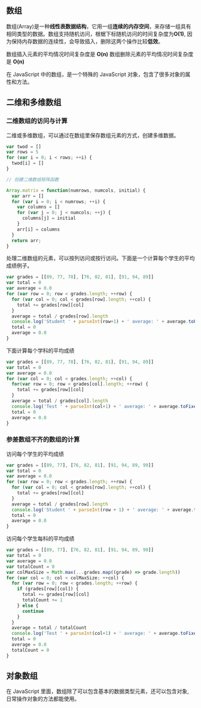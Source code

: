 ## 数组

数组(Array)是一种**线性表数据结构**，它用一组**连续的内存空间**，来存储一组具有相同类型的数据。数组支持随机访问，根椐下标随机访问的时间复杂度为**O(1)**, 因为保持内存数据的连续性，会导致插入，删除这两个操作比较**低效**。

数组插入元素的平均情况时间复杂度是 **O(n)**
数组删除元素的平均情况时间复杂度是 **O(n)**

在 JavaScript 中的数组，是一个特殊的 JavaScript 对象，包含了很多对象的属性和方法。


## 二维和多维数组

### 二维数组的访问与计算

二维或多维数组，可以通过在数组里保存数组元素的方式，创建多维数据。

```js
var twod = []
var rows = 5
for (var i = 0; i < rows; ++i) {
  twod[i] = []
}

// 创建二维数组矩阵函数

Array.matrix = function(numrows, numcols, initial) {
  var arr = []
  for (var i = 0; i < numrows; ++i) {
    var columns = []
    for (var j = 0; j < numcols; ++j) {
      columns[j] = initial
    }
    arr[i] = columns
  }
  return arr;
}

```

处理二维数组的元素，可以按列访问或按行访问。下面是一个计算每个学生的平均成绩例子。

```js
var grades = [[89, 77, 78], [76, 82, 81], [91, 94, 89]]
var total = 0
var average = 0.0
for (var row = 0; row < grades.length; ++row) {
  for (var col = 0; col < grades[row].length; ++col) {
    total += grades[row][col]
  }
  average = total / grades[row].length
  console.log('Student ' + parseInt(row+1) + ' average: ' + average.toFixed(2))
  total = 0
  average = 0.0
}
```

下面计算每个学科的平均成绩

```js
var grades = [[89, 77, 78], [76, 82, 81], [91, 94, 89]]
var total = 0
var average = 0.0
for (var col = 0; col < grades.length; ++col) {
  for(var row = 0; row < grades[col].length; ++row) {
    total += grades[row][col]
  }
  average = total / grades[col].length
  console.log('Test ' + parseInt(col+1) + ' average: ' + average.toFixed(2))
  total = 0
  average = 0.0
}
```

### 参差数组不齐的数组的计算

访问每个学生的平均成绩

```js
var grades = [[89, 77], [76, 82, 81], [91, 94, 89, 99]]
var total = 0
var average = 0.0
for (var row = 0; row < grades.length; ++row) {
  for (var col = 0; col < grades[row].length; ++col) {
    total += grades[row][col]
  }
  average = total / grades[row].length
  console.log('Student ' + parseInt(row + 1) + ' average: ' + average.toFixed(2))
  total = 0
  average = 0.0
}
```

访问每个学生每科的平均成绩

```js
var grades = [[89, 77], [76, 82, 81], [91, 94, 89, 99]]
var total = 0
var average = 0.0
var totalCount = 0
var colMaxSize = Math.max(...grades.map((grade) => grade.length))
for (var col = 0; col < colMaxSize; ++col) {
  for (var row = 0; row < grades.length; ++row) {
    if (grades[row][col]) {
      total += grades[row][col]
      totalCount += 1
    } else {
      continue
    }
  }
  average = total / totalCount
  console.log('Test ' + parseInt(col+1) + ' average: ' + average.toFixed(2))
  total = 0
  average = 0.0
  totalCount = 0
}
```

## 对象数组

在 JavaScript 里面，数组除了可以包含基本的数据类型元素，还可以包含对象, 日常操作对象的方法都能使用。
